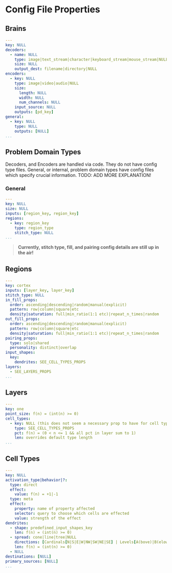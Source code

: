 # Config File Properties

## Brains

```yaml
---
key: NULL
decoders:
  - name: NULL
    type: image|text_stream|character|keyboard_stream|mouse_stream|NULL
    size: NULL
    output_dest: filename|directory|NULL
encoders:
  - key: NULL
    type: image|video|audio|NULL
    size:
      length: NULL
      width: NULL
      num_channels: NULL
    input_source: NULL
    outputs: [pd_key]
general:
  - key: NULL
    type: NULL
    outputs: [NULL]
...
```

## Problem Domain Types

Decoders, and Encoders are handled via code. They do not have config type files. General, or internal, problem domain types have config files which specify crucial information. TODO: ADD MORE EXPLANATION!

### General

```yaml
---
key: NULL
size: NULL
inputs: [region_key, region_key]
regions:
  - key: region_key
    type: region_type
    stitch_type: NULL
...
```

> **Currently, stitch type, fill, and pairing config details are still up in the air!**

## Regions

```yaml
---
key: cortex
inputs: [layer_key, layer_key]
stitch_type: NULL
in_fill_props:
  order: ascending|descending|random|manual(explicit)
  pattern: row|column|square|etc
  density|saturation: full|min_ratio(1:1 etc)|repeat_n_times|random
out_fill_props:
  order: ascending|descending|random|manual(explicit)
  pattern: row|column|square|etc
  density|saturation: full|min_ratio(1:1 etc)|repeat_n_times|random
pairing_props:
  type: solo|shared
  personality: distinct|overlap
input_shapes:
  key:
    dendrites: SEE_CELL_TYPES_PROPS
layers:
  - SEE_LAYERS_PROPS
...
```

## Layers

```yaml
---
key: one
point_size: f(n) = (int(n) >= 0)
cell_types:
  - key: NULL (this does not seem a necessary prop to have for cell types in a layer)
    type: SEE_CELL_TYPES_PROPS
    pct: f(n) = (0 < n <= 1 && all pct in layer sum to 1)
    len: overrides default type length
...
```

## Cell Types

```yaml
---
key: NULL
activation_type|behavior|?:
  type: direct
  effect:
    value: f(n) = +1|-1
  type: meta
  effect:
    property: name of property affected
    selector: query to choose which cells are effected
    value: strength of the effect
dendrites:
  - shape: predefined_input_shapes_key
    len: f(n) = (int(n) >= 0)
  - spread: cone|line|tree|NULL
    directions: [Cardinals[N|S|E|W|NW|SW|NE|SE] | Levels[A(bove)|B(elow)] | Combos[AxCardinal|BxCardinal]]
    len: f(n) = (int(n) >= 0)
  - NULL
destinations: [NULL]
primary_sources: [NULL]
...
```